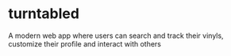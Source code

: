 # turntabled
A modern web app where users can search and track their vinyls, customize their profile and interact with others
